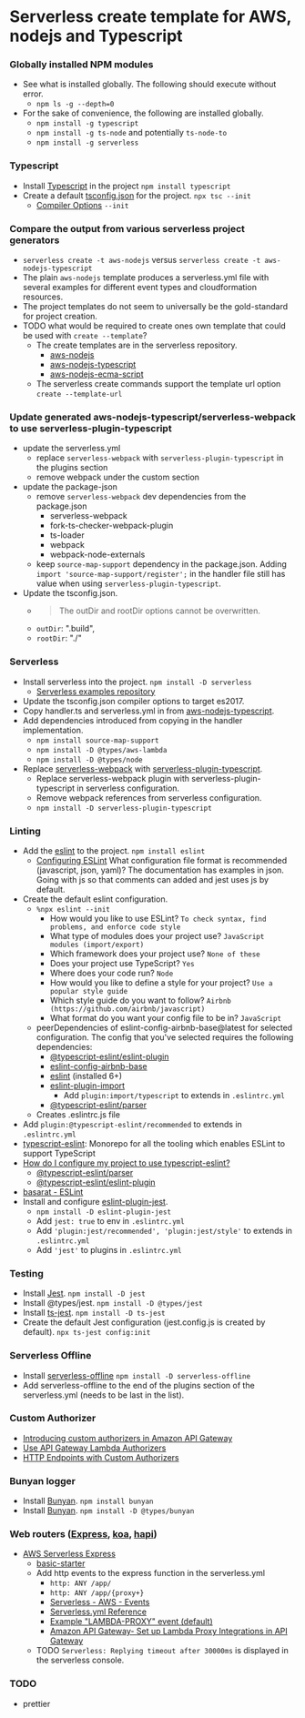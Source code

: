 Serverless create template for AWS, nodejs and Typescript
=========================================================

### Globally installed NPM modules
- See what is installed globally. The following should execute without error.
    - `npm ls -g --depth=0`
- For the sake of convenience, the following are installed globally.
    - `npm install -g typescript`
    - `npm install -g ts-node` and potentially `ts-node-to`
    - `npm install -g serverless`

### Typescript
- Install [Typescript](http://www.typescriptlang.org/index.html) in the project `npm install typescript`
- Create a default [tsconfig.json](http://www.typescriptlang.org/docs/handbook/tsconfig-json.html) for the project. `npx tsc --init`
    - [Compiler Options](https://www.typescriptlang.org/docs/handbook/compiler-options.html) `--init`

### Compare the output from various serverless project generators
- `serverless create -t aws-nodejs` versus `serverless create -t aws-nodejs-typescript`
- The plain `aws-nodejs` template produces a serverless.yml file with several examples for different event types and cloudformation resources.
- The project templates do not seem to universally be the gold-standard for project creation.
- TODO what would be required to create ones own template that could be used with `create --template`?
    - The create templates are in the serverless repository. 
        - [aws-nodejs](https://github.com/serverless/serverless/tree/master/lib/plugins/create/templates/aws-nodejs)
        - [aws-nodejs-typescript](https://github.com/serverless/serverless/tree/master/lib/plugins/create/templates/aws-nodejs-typescript)
        - [aws-nodejs-ecma-script](https://github.com/serverless/serverless/tree/master/lib/plugins/create/templates/aws-nodejs-ecma-script)
    - The serverless create commands support the template url option `create --template-url`

### Update generated aws-nodejs-typescript/serverless-webpack to use serverless-plugin-typescript
- update the serverless.yml
    - replace `serverless-webpack` with `serverless-plugin-typescript` in the plugins section
    - remove webpack under the custom section 
- update the package-json
    - remove `serverless-webpack` dev dependencies from the package.json
        - serverless-webpack
        - fork-ts-checker-webpack-plugin
        - ts-loader
        - webpack
        - webpack-node-externals
    - keep `source-map-support` dependency in the package.json.
        Adding `import 'source-map-support/register';` in the handler file still has value when using
        `serverless-plugin-typescript`.
 - Update the tsconfig.json.
    - > The outDir and rootDir options cannot be overwritten.
    - `outDir`: ".build",
    - `rootDir`: "./"

### Serverless
- Install serverless into the project. `npm install -D serverless`
    - [Serverless examples repository](https://github.com/serverless/examples)
- Update the tsconfig.json compiler options to target es2017.
- Copy handler.ts and serverless.yml in from
 [aws-nodejs-typescript](https://github.com/serverless/serverless/tree/master/lib/plugins/create/templates/aws-nodejs-typescript).
- Add dependencies introduced from copying in the handler implementation.
    - `npm install source-map-support`
    - `npm install -D @types/aws-lambda`
    - `npm install -D @types/node`
- Replace [serverless-webpack](https://www.npmjs.com/package/serverless-webpack) with
 [serverless-plugin-typescript](https://www.npmjs.com/package/serverless-plugin-typescript).
    - Replace serverless-webpack plugin with serverless-plugin-typescript in serverless configuration.
    - Remove webpack references from serverless configuration.
    - `npm install -D serverless-plugin-typescript`

### Linting
- Add the [eslint](https://eslint.org/) to the project. `npm install eslint`
    - [Configuring ESLint](https://eslint.org/docs/user-guide/configuring)
    What configuration file format is recommended (javascript, json, yaml)?
    The documentation has examples in json.
    Going with js so that comments can added and jest uses js by default.
- Create the default eslint configuration.
    - `%npx eslint --init`
        - How would you like to use ESLint? `To check syntax, find problems, and enforce code style`
        - What type of modules does your project use? `JavaScript modules (import/export)`
        - Which framework does your project use? `None of these`
        - Does your project use TypeScript? `Yes`
        - Where does your code run? `Node`
        - How would you like to define a style for your project? `Use a popular style guide`
        - Which style guide do you want to follow? `Airbnb (https://github.com/airbnb/javascript)`
        - What format do you want your config file to be in? `JavaScript`
    - peerDependencies of eslint-config-airbnb-base@latest for selected configuration.
        The config that you've selected requires the following dependencies:
        - [@typescript-eslint/eslint-plugin](https://www.npmjs.com/package/@typescript-eslint/eslint-plugin)
        - [eslint-config-airbnb-base](https://www.npmjs.com/package/eslint-config-airbnb-base)
        - [eslint](https://www.npmjs.com/package/eslint) (installed 6+)
        - [eslint-plugin-import](https://www.npmjs.com/package/eslint-plugin-import)
            - Add `plugin:import/typescript` to extends in `.eslintrc.yml`
        - [@typescript-eslint/parser](https://www.npmjs.com/package/@typescript-eslint/parser)
    - Creates .eslintrc.js file
- Add `plugin:@typescript-eslint/recommended` to extends in `.eslintrc.yml`
- [typescript-eslint](https://github.com/typescript-eslint/typescript-eslint):
 Monorepo for all the tooling which enables ESLint to support TypeScript
- [How do I configure my project to use typescript-eslint?](https://github.com/typescript-eslint/typescript-eslint#how-do-i-configure-my-project-to-use-typescript-eslint)
    - [@typescript-eslint/parser](https://github.com/typescript-eslint/typescript-eslint/tree/master/packages/parser)
    - [@typescript-eslint/eslint-plugin](https://github.com/typescript-eslint/typescript-eslint/tree/master/packages/eslint-plugin)
- [basarat - ESLint](https://basarat.gitbooks.io/typescript/docs/tools/eslint.html)
- Install and configure [eslint-plugin-jest](https://www.npmjs.com/package/eslint-plugin-jest).
    - `npm install -D eslint-plugin-jest`
    - Add `jest: true` to env in `.eslintrc.yml`  
    - Add `'plugin:jest/recommended', 'plugin:jest/style'` to extends in `.eslintrc.yml`
    - Add `'jest'` to plugins in `.eslintrc.yml`

### Testing
- Install [Jest](https://jestjs.io). `npm install -D jest`
- Install @types/jest. `npm install -D @types/jest`
- Install [ts-jest](https://kulshekhar.github.io/ts-jest/). `npm install -D ts-jest`
- Create the default Jest configuration (jest.config.js is created by default). `npx ts-jest config:init`

### Serverless Offline
- Install [serverless-offline](https://www.npmjs.com/package/serverless-offline)
 `npm install -D serverless-offline`
- Add serverless-offline to the end of the plugins section of the serverless.yml (needs to be last in the list).

### Custom Authorizer
 - [Introducing custom authorizers in Amazon API Gateway](https://aws.amazon.com/blogs/compute/introducing-custom-authorizers-in-amazon-api-gateway/)
 - [Use API Gateway Lambda Authorizers](https://docs.aws.amazon.com/apigateway/latest/developerguide/apigateway-use-lambda-authorizer.html)
 - [HTTP Endpoints with Custom Authorizers](https://serverless.com/framework/docs/providers/aws/events/apigateway/#http-endpoints-with-custom-authorizers)
 
### Bunyan logger 
- Install [Bunyan](https://www.npmjs.com/package/bunyan). `npm install bunyan`
- Install [Bunyan](https://www.npmjs.com/package/bunyan). `npm install -D @types/bunyan`

### Web routers ([Express](https://expressjs.com), [koa](https://koajs.com), [hapi](https://hapi.dev))
- [AWS Serverless Express](https://github.com/awslabs/aws-serverless-express)
    - [basic-starter](https://github.com/awslabs/aws-serverless-express/tree/master/examples/basic-starter)
    - Add http events to the express function in the serverless.yml
        - `http: ANY /app/`
        - `http: ANY /app/{proxy+}`
        - [Serverless - AWS - Events](https://serverless.com/framework/docs/providers/aws/guide/events/)
        - [Serverless.yml Reference](https://serverless.com/framework/docs/providers/aws/guide/serverless.yml/)
        - [Example "LAMBDA-PROXY" event (default)](https://serverless.com/framework/docs/providers/aws/events/apigateway/#example-lambda-proxy-event-default)
        - [Amazon API Gateway- Set up Lambda Proxy Integrations in API Gateway](https://docs.aws.amazon.com/apigateway/latest/developerguide/set-up-lambda-proxy-integrations.html)
    - TODO `Serverless: Replying timeout after 30000ms` is displayed in the serverless console.

### TODO
- prettier
